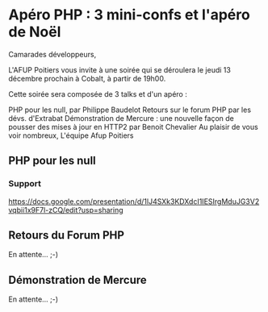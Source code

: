 # Apéro PHP : 3 mini-confs et l'apéro de Noël

Camarades développeurs,

L'AFUP Poitiers vous invite à une soirée qui se déroulera le jeudi 13 décembre prochain à Cobalt, à partir de 19h00.

Cette soirée sera composée de 3 talks et d'un apéro :

PHP pour les null, par Philippe Baudelot
Retours sur le forum PHP par les dévs. d'Extrabat
Démonstration de Mercure : une nouvelle façon de pousser des mises à jour en HTTP2 par Benoit Chevalier
Au plaisir de vous voir nombreux,
L'équipe Afup Poitiers

## PHP pour les null

### Support 

https://docs.google.com/presentation/d/1lJ4SXk3KDXdcI1IESIrgMduJG3V2vqbii1x9F7l-zCQ/edit?usp=sharing

## Retours du Forum PHP

En attente... ;-)

## Démonstration de Mercure

En attente... ;-)